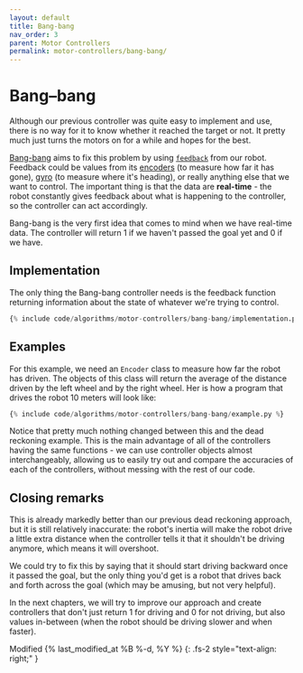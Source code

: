 ```yaml
---
layout: default
title: Bang-bang
nav_order: 3
parent: Motor Controllers
permalink: motor-controllers/bang-bang/
---
```


# Bang–bang
Although our previous controller was quite easy to implement and use, there is no way for it to know whether it reached the target or not. It pretty much just turns the motors on for a while and hopes for the best.

[Bang-bang](https://en.wikipedia.org/wiki/Bang%E2%80%93bang_control) aims to fix this problem by using [`feedback`](https://en.wikipedia.org/wiki/Feedback) from our robot. Feedback could be values from its [encoders](https://en.wikipedia.org/wiki/Encoder) (to measure how far it has gone), [gyro](https://en.wikipedia.org/wiki/Gyroscope) (to measure where it's heading), or really anything else that we want to control. The important thing is that the data are **real-time** - the robot constantly gives feedback about what is happening to the controller, so the controller can act accordingly.

Bang-bang is the very first idea that comes to mind when we have real-time data. The controller will return 1 if we haven't passed the goal yet and 0 if we have.


## Implementation
The only thing the Bang-bang controller needs is the feedback function returning information about the state of whatever we're trying to control.

```python
{% include code/algorithms/motor-controllers/bang-bang/implementation.py %}
```

## Examples
For this example, we need an `Encoder` class to measure how far the robot has driven. The objects of this class will return the average of the distance driven by the left wheel and by the right wheel. Her is how a program that drives the robot 10 meters will look like:

```python
{% include code/algorithms/motor-controllers/bang-bang/example.py %}
```

Notice that pretty much nothing changed between this and the dead reckoning example. This is the main advantage of all of the controllers having the same functions - we can use controller objects almost interchangeably, allowing us to easily try out and compare the accuracies of each of the controllers, without messing with the rest of our code.


## Closing remarks
This is already markedly better than our previous dead reckoning approach, but it is still relatively inaccurate: the robot's inertia will make the robot drive a little extra distance when the controller tells it that it shouldn't be driving anymore, which means it will overshoot.

We could try to fix this by saying that it should start driving backward once it passed the goal, but the only thing you'd get is a robot that drives back and forth across the goal (which may be amusing, but not very helpful).

In the next chapters, we will try to improve our approach and create controllers that don't just return 1 for driving and 0 for not driving, but also values in-between (when the robot should be driving slower and when faster).

Modified {% last_modified_at %B %-d, %Y %}
{: .fs-2 style="text-align: right;" }